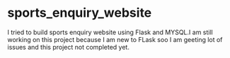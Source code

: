 # sports_enquiry_website
I tried to build sports enquiry website using Flask and MYSQL.I am still working on this project because I am new to FLask soo I am geeting lot of issues and this project not completed yet.
